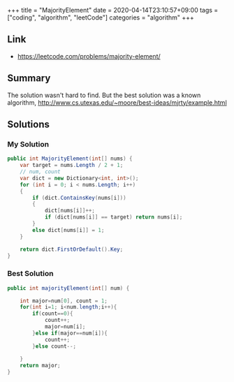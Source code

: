 +++
title = "MajorityElement"
date = 2020-04-14T23:10:57+09:00
tags = ["coding", "algorithm", "leetCode"]
categories = "algorithm"
+++

<div class="description">

## Link

- https://leetcode.com/problems/majority-element/

## Summary

The solution wasn't hard to find. But the best solution was a known algorithm, http://www.cs.utexas.edu/~moore/best-ideas/mjrty/example.html

## Solutions

### My Solution

```cs
public int MajorityElement(int[] nums) {
	var target = nums.Length / 2 + 1;
	// num, count
	var dict = new Dictionary<int, int>();
	for (int i = 0; i < nums.Length; i++)
	{
		if (dict.ContainsKey(nums[i]))
		{
			dict[nums[i]]++;
			if (dict[nums[i]] == target) return nums[i];
		}
		else dict[nums[i]] = 1;
	}

	return dict.FirstOrDefault().Key;
}
```

### Best Solution

```cs
public int majorityElement(int[] num) {

	int major=num[0], count = 1;
	for(int i=1; i<num.length;i++){
		if(count==0){
			count++;
			major=num[i];
		}else if(major==num[i]){
			count++;
		}else count--;
		
	}
	return major;
}
```
